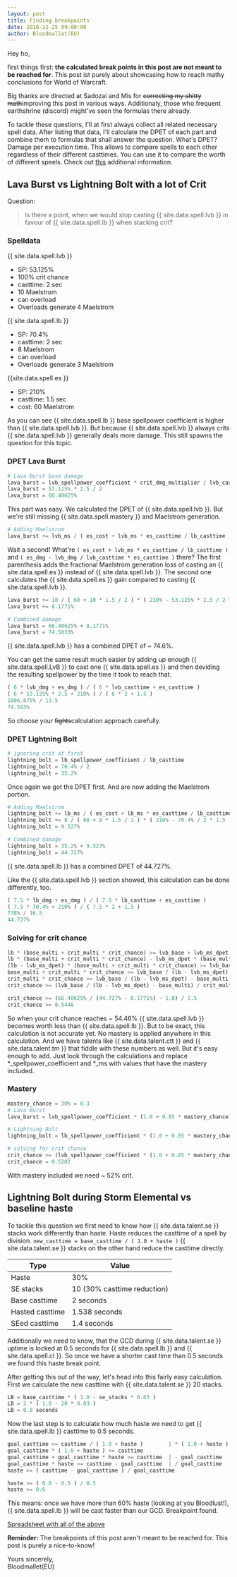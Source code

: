 ```yaml
---
layout: post
title: Finding breakpoints
date: 2018-12-25 09:00:00
author: Bloodmallet(EU)
---
```


Hey ho,

first things first: **the calculated break points in this post are not meant to be reached for**.
This post ist purely about showcasing how to reach mathy conclusions for World of Warcraft.

Big thanks are directed at Sadozai and Mis for ~~correcting my shitty math~~improving this post in various ways.
Additionaly, those who frequent earthshrine (discord) might've seen the formulas there already.

To tackle these questions, I'll at first always collect all related necessary spell data.
After listing that data, I'll calculate the DPET of each part and combine them to formulas that shall answer the question.
What's DPET? Damage per execution time.
This allows to compare spells to each other regardless of their different casttimes.
You can use it to compare the worth of different speels.
Check out [this](https://www.altered-time.com/forum/viewtopic.php?t=246) additional information.



## Lava Burst vs Lightning Bolt with a lot of Crit

Question:
> Is there a point, when we would stop casting {{ site.data.spell.lvb }} in favour of {{ site.data.spell.lb }} when stacking crit?


### Spelldata

{{ site.data.spell.lvb }}
- SP: 53.125%
- 100% crit chance
- casttime: 2 sec
- 10 Maelstrom
- can overload
- Overloads generate 4 Maelstrom

{{ site.data.spell.lb }}
- SP: 70.4%
- casttime: 2 sec
- 8 Maelstrom
- can overload
- Overloads generate 3 Maelstrom

{{site.data.spell.es }}
- SP: 210%
- casttime: 1.5 sec
- cost: 60 Maelstrom

As you can see {{ site.data.spell.lb }} base spellpower coefficient is higher than {{ site.data.spell.lvb }}.
But because {{ site.data.spell.lvb }} always crits {{ site.data.spell.lvb }} generally deals more damage.
This still spawns the question for this topic.


### DPET Lava Burst

```python
# Lava Burst base damage
lava_burst = lvb_spellpower_coefficient * crit_dmg_multiplier / lvb_casttime
lava_burst = 53.125% * 2.5 / 2
lava_burst = 66.40625%
```

This part was easy. We calculated the DPET of {{ site.data.spell.lvb }}.
But we're still missing {{ site.data.spell.mastery }} and Maelstrom generation.

```python
# Adding Maelstrom
lava_burst += lvb_ms / ( es_cost + lvb_ms * es_casttime / lb_casttime ) * ( es_dmg - lvb_dmg / lvb_casttime * es_casttime ) / lvb_casttime
```

Wait a second! What're `( es_cost + lvb_ms * es_casttime / lb_casttime )` and `( es_dmg - lvb_dmg / lvb_casttime * es_casttime )` there?
The first parenthesis adds the fractional Maelstrom generation loss of casting an {{ site.data.spell.es }} instead of {{ site.data.spell.lvb }}.
The second one calculates the {{ site.data.spell.es }} gain compared to casting {{ site.data.spell.lvb }}.

```python
lava_burst += 10 / ( 60 + 10 * 1.5 / 2 ) * ( 210% - 53.125% * 2.5 / 2 * 1.5 ) / 2
lava_burst += 8.1771%

# Combined damage
lava_burst = 66.40625% + 8.1771%
lava_burst = 74.5833%
```

{{ site.data.spell.lvb }} has a combined DPET of ~ 74.6%.

You can get the same result much easier by adding up enough {{ site.data.spell.LvB }} to cast one {{ site.data.spell.es }} and then deviding the resulting spellpower by the time it took to reach that.

```python
( 6 * lvb_dmg + es_dmg ) / ( 6 * lvb_casttime + es_casttime )
( 6 * 53.125% * 2.5 + 210% ) / ( 6 * 2 + 1.5 )
1006.875% / 13.5
74.583%
```

So choose your ~~fights~~calculation approach carefully.


### DPET Lightning Bolt

```python
# ignoring crit at first
lightning_bolt = lb_spellpower_coefficient / lb_casttime
lightning_bolt = 70.4% / 2
lightning_bolt = 35.2%
```

Once again we got the DPET first. And are now adding the Maelstrom portion.

```python
# Adding Maelstrom
lightning_bolt += lb_ms / ( es_cost + lb_ms * es_casttime / lb_casttime ) * ( es_dmg - lb_dmg / lb_casttime * es_casttime ) / lb_casttime
lightning_bolt += 8 / ( 60 + 8 * 1.5 / 2 ) * ( 210% - 70.4% / 2 * 1.5 ) / 2
lightning_bolt = 9.527%

# Combined damage
lightning_bolt = 35.2% + 9.527%
lightning_bolt = 44.727%
```
{{ site.data.spell.lb }} has a combined DPET of 44.727%.

Like the {{ site.data.spell.lvb }} section showed, this calculation can be done differently, too.

```python
( 7.5 * lb_dmg + es_dmg ) / ( 7.5 * lb_casttime + es_casttime )
( 7.5 * 70.4% + 210% ) / ( 7.5 * 2 + 1.5 )
738% / 16.5
44.727%
```


### Solving for crit chance

```python
lb * (base_multi + crit_multi * crit_chance) >= lvb_base + lvb_ms_dpet * (base_multi + crit_multi * crit_chance)
lb * (base_multi + crit_multi * crit_chance) - lvb_ms_dpet * (base_multi + crit_multi * crit_chance) >= lvb_base
(lb - lvb_ms_dpet) * (base_multi + crit_multi * crit_chance) >= lvb_base
base_multi + crit_multi * crit_chance >= lvb_base / (lb - lvb_ms_dpet)
crit_multi * crit_chance >= lvb_base / (lb - lvb_ms_dpet) - base_multi
crit_chance >= (lvb_base / (lb - lvb_ms_dpet) - base_multi) / crit_multi

crit_chance >= (66.40625% / (44.727% - 8.1771%) - 1.0) / 1.5
crit_chance >= 0.5446
```

So when your crit chance reaches ~ 54.46% {{ site.data.spell.lvb }} becomes worth less than {{ site.data.spell.lb }}.
But to be exact, this calculation is not accurate yet.
No mastery is applied anywhere in this calculation. And we have talents like {{ site.data.talent.ctt }} and {{ site.data.talent.tm }} that fiddle with these numbers as well.
But it's easy enough to add.
Just look through the calculations and replace  *_spellpower_coefficient and *_ms with values that have the mastery included.


### Mastery

```python
mastery_chance = 30% = 0.3
# Lava Burst
lava_burst = lvb_spellpower_coefficient * (1.0 + 0.85 * mastery_chance) * crit_dmg_multiplier / lvb_casttime + (lvb_ms + lvb_o * mastery_chance) / ( es_cost + (lvb_ms + lvb_o * mastery_chance) * es_casttime / lb_casttime ) * ( es_dmg - lvb_spellpower_coefficient * (1.0 + 0.85 * mastery_chance) * crit_dmg_multiplier / lvb_casttime * es_casttime ) / lvb_casttime

# Lightning Bolt
lightning_bolt = lb_spellpower_coefficient * (1.0 + 0.85 * mastery_chance) / lb_casttime + (lb_ms + lb_o * mastery_chance) / ( es_cost + (lb_ms + lb_o * mastery_chance) * es_casttime / lb_casttime ) * ( es_dmg - lb_dmg * (1.0 + 0.85 * mastery_chance) / lb_casttime * es_casttime ) / lb_casttime

# solving for crit chance
crit_chance >= (lvb_spellpower_coefficient * (1.0 + 0.85 * mastery_chance) * crit_dmg_multiplier / lvb_casttime / (lightning_bolt - (lvb_ms + lvb_o * mastery_chance) / ( es_cost + (lvb_ms + lvb_o * mastery_chance) * es_casttime / lb_casttime ) * ( es_dmg - lvb_spellpower_coefficient * (1.0 + 0.85 * mastery_chance) * crit_dmg_multiplier / lvb_casttime * es_casttime ) / lvb_casttime) - base_multi) / crit_multi
crit_chance = 0.5202
```

With mastery included we need ~ 52% crit.


## Lightning Bolt during Storm Elemental vs baseline haste

To tackle this question we first need to know how {{ site.data.talent.se }} stacks work differently than haste.
Haste reduces the casttime of a spell by division. `new_casttime = base_casttime / ( 1.0 + haste )`
{{ site.data.talent.se }} stacks on the other hand reduce the casttime directly.

Type | Value
--- | ---
Haste | 30%
SE stacks | 10 (30% casttime reduction)
Base casttime | 2 seconds
Hasted casttime | 1.538 seconds
SEed casttime | 1.4 seconds

Additionally we need to know, that the GCD during {{ site.data.talent.se }} uptime is locked at 0.5 seconds for {{ site.data.spell.lb }} and {{ site.data.spell.cl }}. So once we have a shorter cast time than 0.5 seconds we found this haste break point.

After getting this out of the way, let's head into this fairly easy calculation. First we calculate the new casttime with {{ site.data.talent.se }} 20 stacks.

```python
LB = base_casttime * ( 1.0 - se_stacks * 0.03 )
LB = 2 * ( 1.0 - 20 * 0.03 )
LB = 0.8 seconds
```
Now the last step is to calculate how much haste we need to get {{ site.data.spell.lb }} casttime to 0.5 seconds.

```python
goal_casttime >= casttime / ( 1.0 + haste )        | * ( 1.0 + haste )
goal_casttime * ( 1.0 + haste ) >= casttime
goal_casttime + goal_casttime * haste >= casttime  | - goal_casttime
goal_casttime * haste >= casttime - goal_casttime  | / goal_casttime
haste >= ( casttime - goal_casttime ) / goal_casttime

haste >= ( 0.8 - 0.5 ) / 0.5
haste >= 0.6
```

This means: once we have more than 60% haste (looking at you Bloodlust!), {{ site.data.spell.lb }} will be cast faster than our GCD. Breakpoint found.

[Spreadsheet with all of the above](https://docs.google.com/spreadsheets/d/1NcGxqrBb_vGMYm0TgDsWoaIIKkEtiLR-hXJFmzXvmJQ/edit#gid=0)


**Reminder:** The breakpoints of this post aren't meant to be reached for. This post is purely a nice-to-know!

Yours sincerely,<br/>
Bloodmallet(EU)
